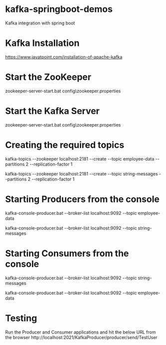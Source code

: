 # kafka-springboot-demos
Kafka integration with spring boot

# Kafka Installation
https://www.javatpoint.com/installation-of-apache-kafka

# Start the ZooKeeper
zookeeper-server-start.bat config\zookeeper.properties

# Start the Kafka Server
zookeeper-server-start.bat config\zookeeper.properties

# Creating the required topics
kafka-topics --zookeeper localhost:2181 --create --topic employee-data --partitions 2 --replication-factor 1

kafka-topics --zookeeper localhost:2181 --create --topic string-messages --partitions 2 --replication-factor 1

# Starting Producers from the console
kafka-console-producer.bat --broker-list localhost:9092 --topic employee-data

kafka-console-producer.bat --broker-list localhost:9092 --topic string-messages

# Starting Consumers from the console
kafka-console-producer.bat --broker-list localhost:9092 --topic string-messages

kafka-console-producer.bat --broker-list localhost:9092 --topic employee-data

# Testing
Run the Producer and Consumer applications and hit the below URL from the browser
http://localhost:2021/KafkaProducer/producer/send/TestUser

